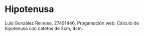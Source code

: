 # Hipotenusa
Luis González Reinoso, 27491446, Progamación web. Cálculo de hipotenusa con catetos de 3cm, 4cm.
